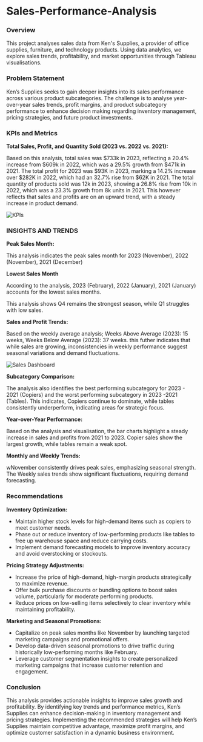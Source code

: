 # Sales-Performance-Analysis

### Overview

This project analyses sales data from Ken's Supplies, a provider of office supplies, furniture, and technology products. Using data analytics, we explore sales trends, profitability, and market opportunities through Tableau visualisations.

### Problem Statement

Ken’s Supplies seeks to gain deeper insights into its sales performance across various product subcategories. The challenge is to analyse year-over-year sales trends, profit margins, and product subcategory performance to enhance decision making regarding inventory management, pricing strategies, and future product investments.

### KPIs and Metrics

**Total Sales, Profit, and Quantity Sold (2023 vs. 2022 vs. 2021):**

Based on this analysis, total sales was $733k in 2023, reflecting a 20.4% increase from $609k in 2022, which was a 29.5% growth from $471k in 2021. The total profit for 2023 was $93K in 2023, marking a 14.2% increase over $282K in 2022, which had an 32.7% rise from $62K in 2021. The total quantity of products sold was 12k in 2023, showing a 26.8% rise from 10k in 2022, which was a 23.3% growth from 8k units in 2021.
This however reflects that sales and profits are on an upward trend, with a steady increase in product demand.

![KPIs](https://github.com/user-attachments/assets/711afdf8-0b39-4ab1-a20f-3c0bc300c65c)


### INSIGHTS AND TRENDS

**Peak Sales Month:**

This analysis indicates the peak sales month for 2023 (November), 2022 (November), 2021 (December)

**Lowest Sales Month**

According to the analysis, 2023 (February), 2022 (January), 2021 (January) accounts for the lowest sales months.

This analysis shows Q4 remains the strongest season, while Q1 struggles with low sales.

**Sales and Profit Trends:**

Based on the weekly average analysis; Weeks Above Average (2023): 15 weeks, Weeks Below Average (2023): 37 weeks. this futher indicates that while sales are growing, inconsistencies in weekly performance suggest seasonal variations and demand fluctuations.

![Sales Dashboard](https://github.com/user-attachments/assets/2bb29419-ee08-43e1-b2fa-f38f6c75c5f8)


**Subcategory Comparison:**

The analysis also identifies the best performing subcategory for 2023 - 2021 (Copiers) and the worst performing subcategory in 2023 -2021 (Tables). This indicates, Copiers continue to dominate, while tables consistently underperform, indicating areas for strategic focus.

**Year-over-Year Performance:**

Based on the analysis and visualisation, the bar charts highlight a steady increase in sales and profits from 2021 to 2023. Copier sales show the largest growth, while tables remain a weak spot.

**Monthly and Weekly Trends:**

wNovember consistently drives peak sales, emphasizing seasonal strength. The Weekly sales trends show significant fluctuations, requiring demand forecasting.


### Recommendations

**Inventory Optimization:**

-  Maintain higher stock levels for high-demand items such as copiers to meet customer needs.
-  Phase out or reduce inventory of low-performing products like tables to free up warehouse space and reduce carrying costs.
-  Implement demand forecasting models to improve inventory accuracy and avoid overstocking or stockouts.

**Pricing Strategy Adjustments:**

-  Increase the price of high-demand, high-margin products strategically to maximize revenue.
-  Offer bulk purchase discounts or bundling options to boost sales volume, particularly for moderate performing products.
-  Reduce prices on low-selling items selectively to clear inventory while maintaining profitability.

**Marketing and Seasonal Promotions:**

-  Capitalize on peak sales months like November by launching targeted marketing campaigns and promotional offers.
-  Develop data-driven seasonal promotions to drive traffic during historically low-performing months like February.
-  Leverage customer segmentation insights to create personalized marketing campaigns that increase customer retention and engagement.


### Conclusion

This analysis provides actionable insights to improve sales growth and profitability. By identifying key trends and performance metrics, Ken’s Supplies can enhance decision-making in inventory management and pricing strategies. Implementing the recommended strategies will help Ken’s Supplies maintain competitive advantage, maximize profit margins, and optimize customer satisfaction in a dynamic business environment.
